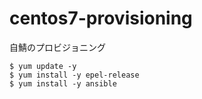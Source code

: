 # centos7-provisioning

自鯖のプロビジョニング

```
$ yum update -y
$ yum install -y epel-release
$ yum install -y ansible
```
